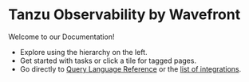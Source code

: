 <div class="index-header">
    <div>
        <h1>Tanzu Observability by Wavefront</h1>
        <p>Welcome to our Documentation!</p>
        <ul>
            <li>Explore using the hierarchy on the left.</li>
            <li>Get started with tasks or click a tile for tagged pages.</li>
            <li>Go directly to <a href="query_language_reference.html">Query Language Reference</a> or the <a href="label_integrations%20list.html">list of integrations</a>.</li>
        </ul>
    </div>
</div>
